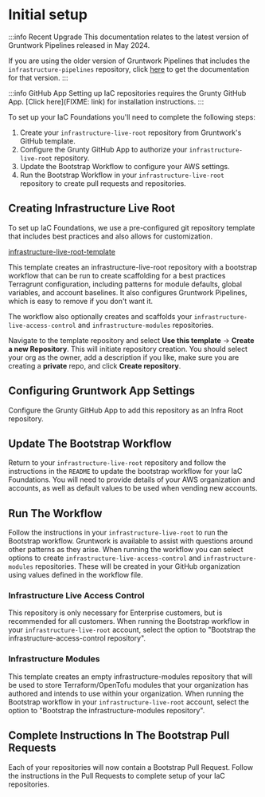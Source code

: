 # Initial setup

:::info Recent Upgrade
This documentation relates to the latest version of Gruntwork Pipelines released in May 2024.

If you are using the older version of Gruntwork Pipelines that includes the `infrastructure-pipelines` repository, click [here](../../infrastructure-pipelines/iac-foundations/initial-setup.md) to get the documentation for that version.
:::


:::info GitHub App
Setting up IaC repositories requires the Grunty GitHub App. [Click here](FIXME: link) for installation instructions.
:::

To set up your IaC Foundations you'll need to complete the following steps:
1. Create your `infrastructure-live-root` repository from Gruntwork's GitHub template.
1. Configure the Grunty GitHub App to authorize your `infrastructure-live-root` repository.
1. Update the Bootstrap Workflow to configure your AWS settings.
1. Run the Bootstrap Workflow in your `infrastructure-live-root` repository to create pull requests and repositories.


## Creating Infrastructure Live Root

To set up IaC Foundations, we use a pre-configured git repository template that includes best practices and also allows for customization.

[infrastructure-live-root-template](https://github.com/gruntwork-io/infrastructure-live-root-template)

This template creates an infrastructure-live-root repository with a bootstrap workflow that can be run to create scaffolding for a best practices Terragrunt configuration, including patterns for module defaults, global variables, and account baselines. It also configures Gruntwork Pipelines, which is easy to remove if you don't want it.

The workflow also optionally creates and scaffolds your `infrastructure-live-access-control` and `infrastructure-modules` repositories.

Navigate to the template repository and select **Use this template** -> **Create a new Repository**. This will initiate repository creation. You should select your org as the owner, add a description if you like, make sure you are creating a **private** repo, and click **Create repository**.

## Configuring Gruntwork App Settings

Configure the Grunty GitHub App to add this repository as an Infra Root repository.

## Update The Bootstrap Workflow

Return to your `infrastructure-live-root` repository and follow the instructions in the `README` to update the bootstrap workflow for your IaC Foundations. You will need to provide details of your AWS organization and accounts, as well as default values to be used when vending new accounts.

## Run The Workflow

Follow the instructions in your `infrastructure-live-root` to run the Bootstrap workflow. Gruntwork is available to assist with questions around other patterns as they arise. When running the workflow you can select options to create `infrastructure-live-access-control` and `infrastructure-modules` repositories. These will be created in your GitHub organization using values defined in the workflow file.

### Infrastructure Live Access Control

This repository is only necessary for Enterprise customers, but is recommended for all customers. When running the Bootstrap workflow in your `infrastructure-live-root` account, select the option to "Bootstrap the infrastructure-access-control repository".

### Infrastructure Modules

This template creates an empty infrastructure-modules repository that will be used to store Terraform/OpenTofu modules that your organization has authored and intends to use within your organization. When running the Bootstrap workflow in your `infrastructure-live-root` account, select the option to "Bootstrap the infrastructure-modules repository".


## Complete Instructions In The Bootstrap Pull Requests

Each of your repositories will now contain a Bootstrap Pull Request. Follow the instructions in the Pull Requests to complete setup of your IaC repositories.


<!-- ##DOCS-SOURCER-START
{
  "sourcePlugin": "local-copier",
  "hash": "207286a2c43cc22f3945af1c0c251f22"
}
##DOCS-SOURCER-END -->
